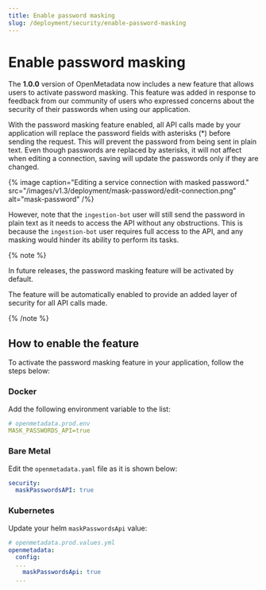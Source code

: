 ```yaml
---
title: Enable password masking
slug: /deployment/security/enable-password-masking
---
```


# Enable password masking

The **1.0.0** version of OpenMetadata now includes a new feature that allows users to activate password masking. 
This feature was added in response to feedback from our community of users who expressed concerns about the security of
their passwords when using our application.

With the password masking feature enabled, all API calls made by your application will replace the password fields with 
asterisks (*) before sending the request. This will prevent the password from being sent in plain text. Even though 
passwords are replaced by asterisks, it will not affect when editing a connection, saving will update the passwords only 
if they are changed.

{% image
caption="Editing a service connection with masked password."
src="/images/v1.3/deployment/mask-password/edit-connection.png"
alt="mask-password" /%}

However, note that the `ingestion-bot` user will still send the password in plain text as it needs to access the API 
without any obstructions. This is because the `ingestion-bot` user requires full access to the API, and any masking 
would hinder its ability to perform its tasks.

{% note %}

In future releases, the password masking feature will be activated by default.

The feature will be automatically enabled to provide an added layer of security for all API calls made.

{% /note %}

## How to enable the feature

To activate the password masking feature in your application, follow the steps below:

### Docker

Add the following environment variable to the list:

```yaml
# openmetadata.prod.env
MASK_PASSWORDS_API=true
```

### Bare Metal

Edit the `openmetadata.yaml` file as it is shown below:

```yaml
security:
  maskPasswordsAPI: true
```

### Kubernetes

Update your helm `maskPasswordsApi` value:

```yaml
# openmetadata.prod.values.yml
openmetadata:
  config:
  ...
    maskPasswordsApi: true
  ...
```